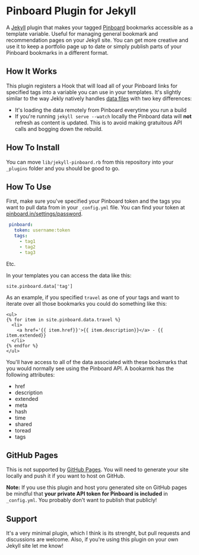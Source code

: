 #  Pinboard Plugin for Jekyll

A [Jekyll](https://jekyllrb.com) plugin that makes your tagged [Pinboard](pinboard.in) bookmarks accessible as a template variable. Useful for managing general bookmark and recommendation pages on your Jekyll site. You can get more creative and use it to keep a portfolio page up to date or simply publish parts of your Pinboard bookmarks in a different format.

## How It Works

 This plugin registers a Hook that will load all of your Pinboard links for specified tags into a variable you can use in your templates. It's slightly similar to the way Jekly natively handles [data files](https://jekyllrb.com/docs/datafiles/) with two key differences:
 
 - It's loading the data remotely from Pinboard everytime you run a build
 - If you're running `jekyll serve --watch` locally the Pinboard data will **not** refresh as content is updated. This is to avoid making gratuitous API calls and bogging down the rebuild.
 
 
## How To Install
 
You can move `lib/jekyll-pinboard.rb` from this repository into your `_plugins` folder and you should be good to go.
 
## How To Use

First, make sure you've specified your Pinboard token and the tags you want to pull data from in your `_config.yml` file. You can find your token at [pinboard.in/settings/password](https://pinboard.in/settings/password). 

```YAML
 pinboard:
   token: username:token
   tags:
     - tag1
     - tag2
     - tag3
````

Etc.

 In your templates you can access the data like this:

```Liquid
site.pinboard.data['tag']
```

As an example, if you specified `travel` as one of your tags and want to iterate over all those bookmarks you could do something like this:

```Liquid
<ul>
{% for item in site.pinboard.data.travel %} 
  <li>
    <a href='{{ item.href}}'>{{ item.description}}</a> - {{ item.extended}}
  </li>
{% endfor %}
</ul>
````

You'll have access to all of the data associated with these bookmarks that you would normally see using the Pinboard API. A bookarmk has the following attributes:

- href
- description
- extended
- meta
- hash
- time
- shared
- toread
- tags

## GitHub Pages

This is not supported by [GitHub Pages](https://pages.github.com/versions/). You will need to generate your site locally and push it if you want to host on GitHub.

**Note:** If you use this plugin and host yoru generated site on GitHub pages be mindful that **your private API token for Pinboard is included** in `_config.yml`. You probably don't want to publish that publicly!


## Support

It's a very minimal plugin, which I think is its strenght, but pull requests and discussions are welcome. Also, if you're using this plugin on your own Jekyll site let me know! 